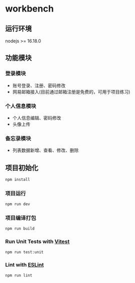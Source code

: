 # workbench

## 运行环境

nodejs >= 16.18.0

## 功能模块

### 登录模块

- 账号登录、注册、密码修改
- 网易邮箱接入(目前通过邮箱注册是免费的，可用于项目练习)

### 个人信息模块

- 个人信息编辑、密码修改
- 头像上传

### 备忘录模块

- 列表数据新增、查看、修改、删除

## 项目初始化

```sh
npm install
```

### 项目运行

```sh
npm run dev
```

### 项目编译打包

```sh
npm run build
```

### Run Unit Tests with [Vitest](https://vitest.dev/)

```sh
npm run test:unit
```

### Lint with [ESLint](https://eslint.org/)

```sh
npm run lint
```
